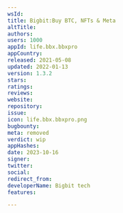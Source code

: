 ```yaml
---
wsId: 
title: Bigbit:Buy BTC, NFTs & Meta
altTitle: 
authors: 
users: 1000
appId: life.bbx.bbxpro
appCountry: 
released: 2021-05-08
updated: 2022-01-13
version: 1.3.2
stars: 
ratings: 
reviews: 
website: 
repository: 
issue: 
icon: life.bbx.bbxpro.png
bugbounty: 
meta: removed
verdict: wip
appHashes: 
date: 2023-10-16
signer: 
twitter: 
social: 
redirect_from: 
developerName: Bigbit tech
features: 

---
```


